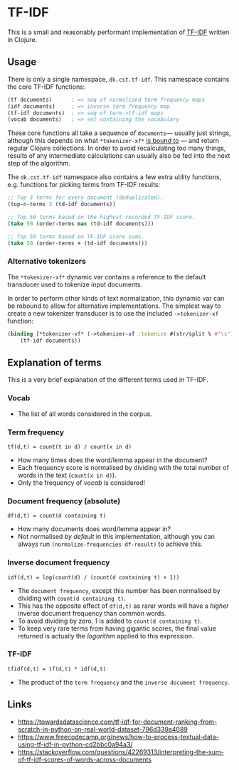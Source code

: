 TF-IDF
======
This is a small and reasonably performant implementation of [TF-IDF](https://en.wikipedia.org/wiki/Tf%E2%80%93idf) written in Clojure.

Usage
-----
There is only a single namespace, `dk.cst.tf-idf`. This namespace contains the core TF-IDF functions:

```clojure
(tf documents)      ; => seq of normalized term frequency maps
(idf documents)     ; => inverse term frequency map
(tf-idf documents)  ; => seq of term->tf-idf maps
(vocab documents)   ; => set containing the vocabulary
```

These core functions all take a sequence of `documents`— usually just strings, although this depends on what `*tokenizer-xf*` [is bound to](#alternative-tokenizers) — and return regular Clojure collections. In order to avoid recalculating too many things, results of any intermediate calculations can usually also be fed into the next step of the algorithm.

The `dk.cst.tf-idf` namespace also contains a few extra utility functions, e.g. functions for picking terms from TF-IDF results:

```clojure
;; Top 3 terms for every document (deduplicated).
(top-n-terms 3 (td-idf documents))

;; Top 50 terms based on the highest recorded TF-IDF score.
(take 50 (order-terms max (td-idf documents)))

;; Top 50 terms based on TF-IDF score sums.
(take 50 (order-terms + (td-idf documents)))
```

### Alternative tokenizers
The `*tokenizer-xf*` dynamic var contains a reference to the default transducer used to tokenize input documents.

In order to perform other kinds of text normalization, this dynamic var can be rebound to allow for alternative  implementations. The simplest way to create a new tokenizer transducer is to use the included `->tokenizer-xf` function:

```clojure
(binding [*tokenizer-xf* (->tokenizer-xf :tokenize #(str/split % #"\s"))]
    (tf-idf documents))
```

Explanation of terms
--------------------
This is a very brief explanation of the different terms used in TF-IDF.

### Vocab
* The list of all words considered in the corpus.

### Term frequency
```
tf(d,t) = count(t in d) / count(x in d)
```

* How many times does the word/lemma appear in the document?
* Each frequency score is normalised by dividing with the total number of words in the text (`count(x in d)`).
* Only the frequency of _vocab_ is considered!

### Document frequency (absolute)
```
df(d,t) = count(d containing t)
```
* How many documents does word/lemma appear in?
* Not normalised _by default_ in this implementation, although you can always run `(normalize-frequencies df-result)` to achieve this.

### Inverse document frequency
```
idf(d,t) = log(count(d) / (count(d containing t) + 1))
```
* The `document frequency`, except this number has been normalised by dividing with `count(d containing t)`.
* This has the opposite effect of `df(d,t)` as rarer words will have a _higher_ inverse document frequency than common words.
* To avoid dividing by zero, 1 is added to `count(d containing t)`.
* To keep very rare terms from having gigantic scores, the final value returned is actually the _logarithm_ applied to this expression.

### TF-IDF
```
tfidf(d,t) = tf(d,t) * idf(d,t)
```

* The product of the `term frequency` and the `inverse document frequency`.

Links
-----
* https://towardsdatascience.com/tf-idf-for-document-ranking-from-scratch-in-python-on-real-world-dataset-796d339a4089
* https://www.freecodecamp.org/news/how-to-process-textual-data-using-tf-idf-in-python-cd2bbc0a94a3/
* https://stackoverflow.com/questions/42269313/interpreting-the-sum-of-tf-idf-scores-of-words-across-documents
